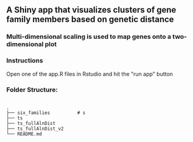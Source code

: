 ## A Shiny app that visualizes clusters of gene family members based on genetic distance
### Multi-dimensional scaling is used to map genes onto a two-dimensional plot

### Instructions
Open one of the app.R files in Rstudio and hit the "run app" button

### Folder Structure:
```

.
├── six_families          # s
├── ts
├── ts_fullAlnDist
├── ts_fullAlnDist_v2
└── README.md

